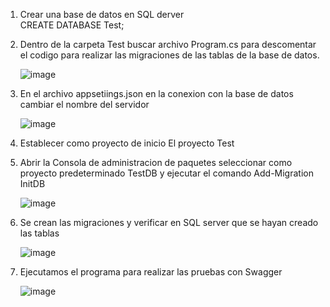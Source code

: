 1. Crear una base de datos en SQL derver  
   CREATE DATABASE Test;
   
2. Dentro de la carpeta Test buscar archivo Program.cs para descomentar el codigo para realizar las migraciones de las tablas de la base de datos.

    ![image](https://user-images.githubusercontent.com/110143623/208111063-eb12e8f5-92fb-44c2-ac1e-98f45c42695a.png)


3. En el archivo appsetiings.json en la conexion con la base de datos cambiar el nombre del servidor

    ![image](https://user-images.githubusercontent.com/110143623/208111323-08ef85e4-0ee8-4cdc-a740-1f22932907ac.png)

4. Establecer como proyecto de inicio El proyecto Test

5. Abrir la Consola de administracion de paquetes seleccionar como proyecto predeterminado TestDB y ejecutar el comando
   Add-Migration InitDB
   
    ![image](https://user-images.githubusercontent.com/110143623/208112643-137b9131-0794-4c7e-9902-d20a6fc64127.png)

6. Se crean las migraciones y verificar en SQL server que se hayan creado las tablas

    ![image](https://user-images.githubusercontent.com/110143623/208113076-6b42bf43-5adc-4aea-a6bf-dd4274fd3668.png)
    
7. Ejecutamos el programa para realizar las pruebas con Swagger

    ![image](https://user-images.githubusercontent.com/110143623/208113811-b1cfcd66-52c7-4f5d-b4f4-e51c532134a6.png)






